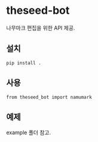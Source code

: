# theseed-bot

나무마크 편집을 위한 API 제공.

## 설치
    pip install .

## 사용
    from theseed_bot import namumark

## 예제
example 폴더 참고.
